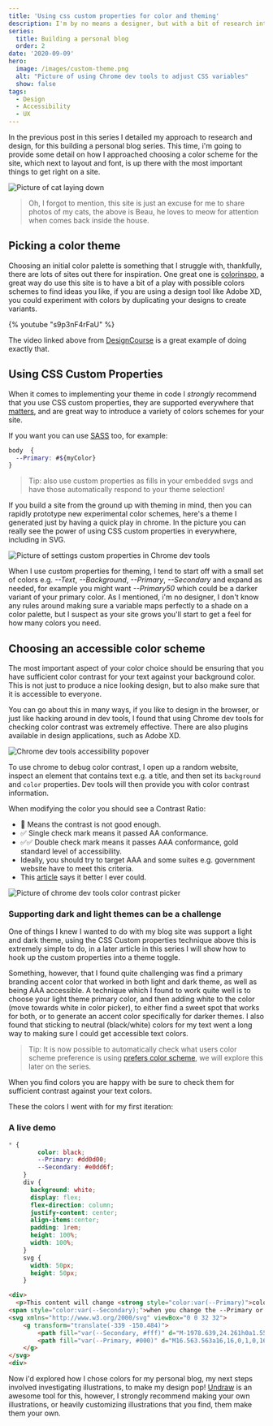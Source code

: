 ```yaml
---
title: 'Using css custom properties for color and theming'
description: I'm by no means a designer, but with a bit of research into color contrast and accessibility, making I was able to build out a design that I was happy with.
series:
  title: Building a personal blog
  order: 2
date: '2020-09-09'
hero:
  image: /images/custom-theme.png
  alt: "Picture of using Chrome dev tools to adjust CSS variables"
  show: false
tags:
  - Design
  - Accessibility
  - UX
---
```


In the previous post in this series I detailed my approach to research and design, for this building a personal blog series. This time, i'm going to provide some detail on how I approached choosing a color scheme for the site, which next to layout and font, is up there with the most important things to get right on a site.

![Picture of cat laying down](/images/beau_paint_me.jpg "Draw me like one of your french girls.")

> Oh, I forgot to mention, this site is just an excuse for me to share photos of my cats, the above is Beau, he loves to meow for attention when comes back inside the house.

## Picking a color theme
Choosing an initial color palette is something that I struggle with, thankfully, there are lots of sites out there for inspiration. One great one is [colorinspo](https://colorsinspo.com/), a great way do use this site is to have a bit of a play with possible colors schemes to find ideas you like, if you are using a design tool like Adobe XD, you could experiment with colors by duplicating your designs to create variants.

{% youtube "s9p3nF4rFaU" %}

The video linked above from [DesignCourse](https://www.youtube.com/channel/UCVyRiMvfUNMA1UPlDPzG5Ow) is a great example of doing exactly that.

## Using CSS Custom Properties
When it comes to implementing your theme in code I *strongly* recommend that you use CSS custom properties, they are supported everywhere that [matters](https://caniuse.com/?search=css%20variables), and are great way to introduce a variety of colors schemes for your site.

If you want you can use [SASS](https://sass-lang.com/) too, for example:

```scss
body  {
  --Primary: #${myColor}
}
```

> Tip: also use custom properties as fills in your embedded svgs and have those automatically respond to your theme selection!

If you build a site from the ground up with theming in mind, then you can rapidly prototype new experimental color schemes, here's a theme I generated just by having a quick play in chrome. In the picture you can really see the power of using CSS custom properties in everywhere, including in SVG.

![Picture of settings custom properties in Chrome dev tools](/images/custom-theme.png "Experimenting with new color schemes is so easy if you use css custom properties.")

When I use custom properties for theming, I tend to start off with a small set of colors e.g. *--Text*, *--Background*, *--Primary*, *--Secondary* and expand as needed, for example you might want *--Primary50* which could be a darker variant of your primary color.
As I mentioned, i'm no designer, I don't know any rules around making sure a variable maps perfectly to a shade on a color palette, but I suspect as your site grows you'll start to get a feel for how many colors you need.

## Choosing an accessible color scheme

The most important aspect of your color choice should be ensuring that you have sufficient color contrast for your text against your background color.
This is not just to produce a nice looking design, but to also make sure that it is accessible to everyone.

You can go about this in many ways, if you like to design in the browser, or just like hacking around in dev tools, I found that using Chrome dev tools for checking color contrast was extremely effective. There are also plugins available in design applications, such as Adobe XD.

![Chrome dev tools accessibility popover](/images/chrome-accessibility-popover.png "Chrome recently added a new fantastic accessibility popover in into devtools when you hover over an element.")

To use chrome to debug color contrast, I open up a random website, inspect an element that contains text e.g. a title, and then set its `background` and `color` properties. Dev tools will then provide you with color contrast information.

When modifying the color you should see a Contrast Ratio:
- 🚫 Means the contrast is not good enough.
- ✅ Single check mark means it passed AA conformance.
- ✅✅ Double check mark means it passes AAA conformance, gold standard level of accessibility.
- Ideally, you should try to target AAA and some suites e.g. government website have to meet this criteria.
- This [article](https://web.dev/color-and-contrast-accessibility/) says it better I ever could.

![Picture of chrome dev tools color contrast picker](/images/bad-contrast.png "This is a terrible color choice, you want to get above the white lines in the color picker.")


### Supporting dark and light themes can be a challenge

One of things I knew I wanted to do with my blog site was support a light and dark theme, using the CSS Custom properties technique above this is extremely simple to do, in a later article in this series I will show how to hook up the custom properties into a theme toggle.

Something, however, that I found quite challenging was find a primary branding accent color that worked in both light and dark theme, as  well as being AAA accessible.
A technique which I found to work quite well is to choose your light theme primary color, and then adding white to the color (move towards white in color picker), to either find a sweet spot that works for both, or to generate an accent color  specifically for darker themes. I also found that sticking to neutral (black/white) colors for my text went a long way to making sure I could get accessible text colors.

> Tip: It is now possible to automatically check what users color scheme preference is using [prefers color scheme](https://caniuse.com/prefers-color-scheme), we will explore this later on the series.

 When you find colors you are happy with be sure to check them for sufficient contrast against  your text colors.

 These the colors I went with for my first iteration:

### A live demo

```css css-var-demo
* {
        color: black;
        --Primary: #dd0d00;
        --Secondary: #e0dd6f;
    }
    div {
      background: white;
      display: flex;
      flex-direction: column;
      justify-content: center;
      align-items:center;
      padding: 1rem;
      height: 100%;
      width: 100%;
    }
    svg {
      width: 50px;
      height: 50px;
    }
```
```html css-var-demo
<div>
  <p>This content will change <strong style="color:var(--Primary)">color</strong>
<span style="color:var(--Secondary);">when you change the --Primary or --Secondary</span></p>
<svg xmlns="http://www.w3.org/2000/svg" viewBox="0 0 32 32">
    <g transform="translate(-339 -150.484)">
        <path fill="var(--Secondary, #fff)" d="M-1978.639,24.261h0a1.555,1.555,0,0,1-1.555-1.551V9.291a1.555,1.555,0,0,1,1.555-1.551,1.527,1.527,0,0,1,.748.2l11.355,6.9a1.538,1.538,0,0,1,.793,1.362,1.526,1.526,0,0,1-.793,1.348l-11.355,6.516A1.52,1.52,0,0,1-1978.639,24.261Z" transform="translate(2329 150.484)"/>
        <path fill="var(--Primary, #000)" d="M16.563.563a16,16,0,1,0,16,16A16,16,0,0,0,16.563.563Zm7.465,17.548L12.672,24.627a1.551,1.551,0,0,1-2.3-1.355V9.853a1.552,1.552,0,0,1,2.3-1.355l11.355,6.9A1.553,1.553,0,0,1,24.027,18.111Z" transform="translate(338.438 149.922)" />
    </g>
</svg>
<div>
```

 Now i'd explored how I chose colors for my personal blog, my next steps involved investigating illustrations, to make my design pop! [Undraw](https://undraw.co/) is an awesome tool for this, however, I strongly recommend making your own illustrations, or heavily customizing illustrations that you find, them make them your own.
